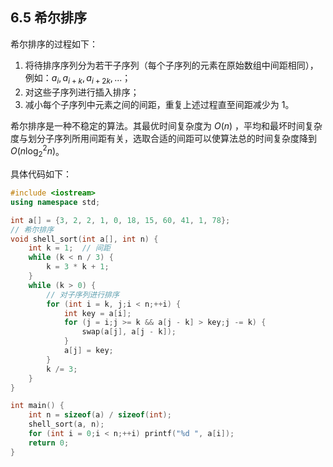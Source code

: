 ## 6.5 希尔排序

希尔排序的过程如下：

1. 将待排序序列分为若干子序列（每个子序列的元素在原始数组中间距相同），例如：$a_i,a_{i+k},a_{i+2k},...$；
2. 对这些子序列进行插入排序；
3. 减小每个子序列中元素之间的间距，重复上述过程直至间距减少为 $1$。

希尔排序是一种不稳定的算法。其最优时间复杂度为 $O(n)$ ，平均和最坏时间复杂度与划分子序列所用间距有关，选取合适的间距可以使算法总的时间复杂度降到 $O(n\log^2_2n)$。

具体代码如下：

``` c++
#include <iostream>
using namespace std;

int a[] = {3, 2, 2, 1, 0, 18, 15, 60, 41, 1, 78};
// 希尔排序
void shell_sort(int a[], int n) {
    int k = 1;  // 间距
    while (k < n / 3) {
        k = 3 * k + 1;
    }
    while (k > 0) {
        // 对子序列进行排序
        for (int i = k, j;i < n;++i) {
            int key = a[i];
            for (j = i;j >= k && a[j - k] > key;j -= k) {
                swap(a[j], a[j - k]);
            }
            a[j] = key;
        }
        k /= 3;
    }
}

int main() {
    int n = sizeof(a) / sizeof(int);
    shell_sort(a, n);
    for (int i = 0;i < n;++i) printf("%d ", a[i]);
    return 0;
}
```
